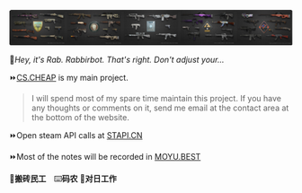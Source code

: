 ![github.png](https://raw.githubusercontent.com/m18018230731/RabbirPic/master/github2.png)

📼*Hey, it's Rab. Rabbirbot. That's right. Don't adjust your...*  

⏩[CS.CHEAP](https://cs.cheap) is my main project.  
>I will spend most of my spare time maintain this project. If you have any thoughts or comments on it, send me email at the contact area at the bottom of the website.  

⏩Open steam API calls at [STAPI.CN](https://stapi.cn)  

⏩Most of the  notes will be recorded in [MOYU.BEST](https://moyu.best)  

💸**搬砖民工**　⌨️**码农** 🌸**对日工作**

